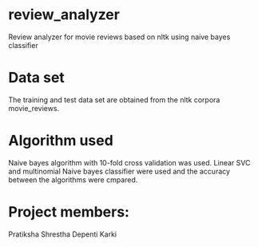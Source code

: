 # review_analyzer
Review analyzer for movie reviews based on nltk using naive bayes classifier

# Data set
The training and test data set are obtained from the nltk corpora movie_reviews.

# Algorithm used
Naive bayes algorithm with 10-fold cross validation was used. Linear SVC and multinomial Naive bayes classifier were used and the accuracy between the algorithms were cmpared.

# Project members:
Pratiksha Shrestha
Depenti Karki
